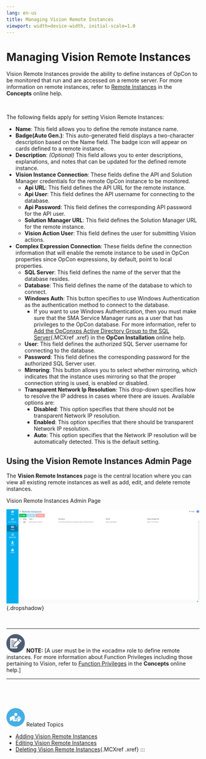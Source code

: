 ```yaml
---
lang: en-us
title: Managing Vision Remote Instances
viewport: width=device-width, initial-scale=1.0
---
```


#  Managing Vision Remote Instances

Vision Remote Instances provide the ability to define instances of OpCon
to be monitored that run and are accessed on a remote server. For more
information on remote instances, refer to [Remote Instances](../../Concepts/Remote-Instances.md) in the
**Concepts** online help.

 

The following fields apply for setting Vision Remote Instances:

-   **Name**: This field allows you to define the remote instance name.
-   **Badge(Auto Gen.)**: This auto-generated field displays a
    two-character description based on the Name field. The badge icon
    will appear on cards defined to a remote instance.
-   **Description**: *(Optional)* This field allows you
    to enter descriptions, explanations, and notes that can be updated
    for the defined remote instance.
-   **Vision Instance Connection**: These fields define the API and
    Solution Manager credentials for the remote OpCon instance to be
    monitored.
    -   **Api URL**: This field defines the API URL for the remote
        instance.
    -   **Api User**: This field defines the API username for connecting
        to the database.
    -   **Api Password**: This field defines the corresponding API
        password for the API user.
    -   **Solution Manager URL**: This field defines the Solution
        Manager URL for the remote instance.
    -   **Vision Action User**: This field defines the user for
        submitting Vision actions.
-   **Complex Expression Connection**: These fields define the
    connection information that will enable the remote instance to be
    used in OpCon properties since OpCon expressions, by default, point
    to local properties.
    -   **SQL Server**: This field defines the name of the server that
        the database resides.
    -   **Database**: This field defines the name of the database to
        which to connect.
    -   **Windows Auth**: This button specifies to use Windows
        Authentication as the authentication method to connect to the
        database.
        -   If you want to use Windows Authentication, then you must
            make sure that the SMA Service Manager runs as a user that
            has privileges to the OpCon database. For more information,
            refer to [Add the OpConxps Active Directory Group to the SQL             Server](../../Installation/OpCon-Server-Configuration.md#Add_the_OpConxps_Active_Directory_Group_to_the_SQL_Server){.MCXref
            .xref} in the **OpCon Installation** online help.
    -   **User**: This field defines the authorized SQL Server username
        for connecting to the database.
    -   **Password**: This field defines the corresponding password for
        the authorized SQL Server user.
    -   **Mirroring**: This button allows you to select whether
        mirroring, which indicates that the instance uses mirroring so
        that the proper connection string is used, is enabled or
        disabled.
    -   **Transparent Network Ip Resolution**: This drop-down specifies
        how to resolve the IP address in cases where there are issues.
        Available options are:
        -   **Disabled**: This option specifies that there should not be
            transparent Network IP resolution.
        -   **Enabled**: This option specifies that there should be
            transparent Network IP resolution.
        -   **Auto**: This option specifies that the Network IP
            resolution will be automatically detected. This is the
            default setting.

## Using the Vision Remote Instances Admin Page

The **Vision Remote Instances** page is the central location where you
can view all existing remote instances as well as add, edit, and delete
remote instances.

Vision Remote Instances Admin Page

![Vision Remote Instances Admin Page](../../../Resources/Images/SM/Vision-Remote-Instances-Admin-Page.png "Vision Remote Instances Admin Page"){.dropshadow}

 

  -------------------------------------------------------------------------------------------------------------------------------- ---------------------------------------------------------------------------------------------------------------------------------------------------------------------------------------------------------------------------------------------------------------------------------------
  ![White pencil/paper icon on gray circular background](../../../Resources/Images/note-icon(48x48).png "Note icon")   **NOTE:** [A user must be in the «ocadm» role to define remote instances. For more information about Function Privileges including those pertaining to Vision, refer to [Function Privileges](../../Concepts/Function-Privileges.md) in the **Concepts** online help.]
  -------------------------------------------------------------------------------------------------------------------------------- ---------------------------------------------------------------------------------------------------------------------------------------------------------------------------------------------------------------------------------------------------------------------------------------

 

 

![White \"person reading\" icon on blue circular background](../../../Resources/Images/moreinfo-icon(48x48).png "More Info icon")
Related Topics

-   [Adding Vision Remote     Instances](Adding-Vision-Remote-Instances.md)
-   [Editing Vision Remote     Instances](Editing-Vision-Remote-Instances.md)
-   [Deleting Vision Remote     Instances](Deleting-Vision-Remote-Instances.md){.MCXref
    .xref}
:::

 

